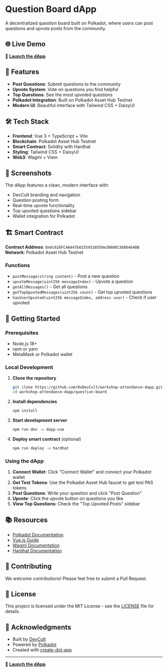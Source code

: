 # Question Board dApp

A decentralized question board built on Polkadot, where users can post questions and upvote posts from the community.

## 🌐 Live Demo

**🔗 [Launch the dApp](https://0xdevcult.github.io/workshop-fun/)**

## 🚀 Features

- **Post Questions**: Submit questions to the community
- **Upvote System**: Vote on questions you find helpful
- **Top Questions**: See the most upvoted questions
- **Polkadot Integration**: Built on Polkadot Asset Hub Testnet
- **Modern UI**: Beautiful interface with Tailwind CSS + DaisyUI

## 🛠️ Tech Stack

- **Frontend**: Vue 3 + TypeScript + Vite
- **Blockchain**: Polkadot Asset Hub Testnet
- **Smart Contract**: Solidity with Hardhat
- **Styling**: Tailwind CSS + DaisyUI
- **Web3**: Wagmi + Viem

## 📱 Screenshots

The dApp features a clean, modern interface with:
- DevCult branding and navigation
- Question posting form
- Real-time upvote functionality
- Top upvoted questions sidebar
- Wallet integration for Polkadot

## 🏗️ Smart Contract

**Contract Address**: `0x0c626FC4A447b01554518550e30600136864640B`  
**Network**: Polkadot Asset Hub Testnet

### Functions
- `postMessage(string content)` - Post a new question
- `upvoteMessage(uint256 messageIndex)` - Upvote a question
- `getAllMessages()` - Get all questions
- `getTopUpvotedMessages(uint256 count)` - Get top upvoted questions
- `hasUserUpvoted(uint256 messageIndex, address user)` - Check if user upvoted

## 🚀 Getting Started

### Prerequisites
- Node.js 18+
- npm or yarn
- MetaMask or Polkadot wallet

### Local Development

1. **Clone the repository**
   ```bash
   git clone https://github.com/0xDevCult/workshop-attendance-dapp.git
   cd workshop-attendance-dapp/question-board
   ```

2. **Install dependencies**
   ```bash
   npm install
   ```

3. **Start development server**
   ```bash
   npm run dev -w dapp-vue
   ```

4. **Deploy smart contract** (optional)
   ```bash
   npm run deploy -w hardhat
   ```

### Using the dApp

1. **Connect Wallet**: Click "Connect Wallet" and connect your Polkadot wallet
2. **Get Test Tokens**: Use the Polkadot Asset Hub faucet to get test PAS tokens
3. **Post Questions**: Write your question and click "Post Question"
4. **Upvote**: Click the upvote button on questions you like
5. **View Top Questions**: Check the "Top Upvoted Posts" sidebar

## 📚 Resources

- [Polkadot Documentation](https://docs.polkadot.com/develop/)
- [Vue.js Guide](https://vuejs.org/guide/)
- [Wagmi Documentation](https://wagmi.sh/)
- [Hardhat Documentation](https://hardhat.org/docs)

## 🤝 Contributing

We welcome contributions! Please feel free to submit a Pull Request.

## 📄 License

This project is licensed under the MIT License - see the [LICENSE](LICENSE) file for details.

## 🙏 Acknowledgments

- Built by [DevCult](https://devcult.io/)
- Powered by [Polkadot](https://polkadot.network/)
- Created with [create-dot-app](https://github.com/preschian/create-dot-app)

---

**🔗 [Launch the dApp](https://0xdevcult.github.io/workshop-fun/)**